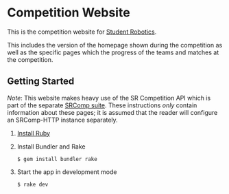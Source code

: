# Competition Website

This is the competition website for [Student Robotics][SR].

This includes the version of the homepage shown during the competition as well
as the specific pages which the progress of the teams and matches at the
competition.

## Getting Started

*Note*: This website makes heavy use of the SR Competition API which is part of
the separate [SRComp suite][srcomp]. These instructions _only_ contain
information about these pages; it is assumed that the reader will configure an
SRComp-HTTP instance separately.

1. [Install Ruby][install-ruby]

2. Install Bundler and Rake

    ``` shell
    $ gem install bundler rake
    ```
3. Start the app in development mode

    ```shell
    $ rake dev
    ```


[SR]: https://studentrobotics.org
[srcomp]: https://www.studentrobotics.org/trac/wiki/SRcomp
[install-ruby]: https://www.ruby-lang.org/en/documentation/installation/
